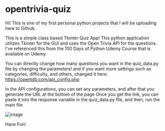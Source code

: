 # opentrivia-quiz
Hi! This is one of my first personal python projects that I will be uploading here to Github.

This is a simple class based Tkinter Quiz App! This python application utilizes Tkinter for the GUI and uses the Open Trivia API for the questions.  I've referenced this from the 100 Days of Python Udemy Course that is available on Udemy.

You can directly change how many questions you want in the quiz_data.py file by changing the parameters!
and if you want more settings such as categories, difficulty, and others, changed it here:
https://opentdb.com/api_config.php

In the API configurations, you can set any parameters, and after that you generate the URL at the bottom of the page
Once you get the link, you can paste it into the response variable in the quiz_data.py file, and then, run the main file

![image](https://user-images.githubusercontent.com/68105213/211862489-e59783ed-3536-438f-9203-ef3a2868f337.png)







Have Fun!
